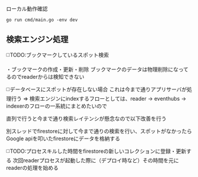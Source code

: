 
ローカル動作確認
```shell
go run cmd/main.go -env dev
```

## 検索エンジン処理
 
◻️TODO:ブックマークしているスポット検索

・ブックマークの作成・更新・削除
ブックマークのデータは物理削除になってるのでreaderからは検知できない


◻️データベースにスポットが存在しない場合
これは今まで通りアプリサーバが処理行う
=> 検索エンジンにindexするフローとしては、reader -> eventhubs -> indexerのフローの一系統にまとめたいので

直列で行うと今まで通り検索レイテンシが懸念なので以下改善を行う

別スレッドでfirestoreに対して今まで通りの検索を行い、スポットがなかったらGoogle apiを叩いたfirestoreにデータを格納する


◻️TODO:プロセスキルした時間をfirestoreの新しいコレクションに登録・更新する
次回readerプロセスが起動した際に（デプロイ時など）その時間を元にreaderの処理を始める

